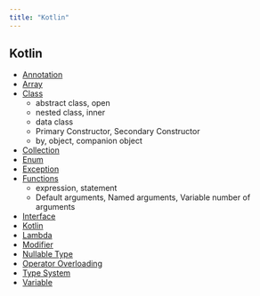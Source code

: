 ```yaml
---
title: "Kotlin"
---
```


## Kotlin

- [Annotation](./Annotation/Annotation.md) 
- [Array](Array/Array.md)
- [Class](Class/Class.md)
  - abstract class, open
  - nested class, inner
  - data class
  - Primary Constructor, Secondary Constructor
  - by, object, companion object
- [Collection](Collection/Collection.md)
- [Enum](Enum/Enum.md) 
- [Exception](Exception/Exception.md) 
- [Functions](Functions/Functions﻿.md)
  - expression, statement
  - Default arguments, Named arguments, Variable number of arguments
- [Interface](Interface/Interface.md)
- [Kotlin](Kotlin/Kotlin.md)
- [Lambda](./Lambda/Lambda.md)
- [Modifier](Modifier/Modifier.md)
- [Nullable Type](Nullable-Type/Nullable-Type.md)
- [Operator Overloading](Operator-Overloading/Operator-Overloading.md) 
- [Type System](Type-System/Type-System.md) 
- [Variable](Variable/Variable.md)
